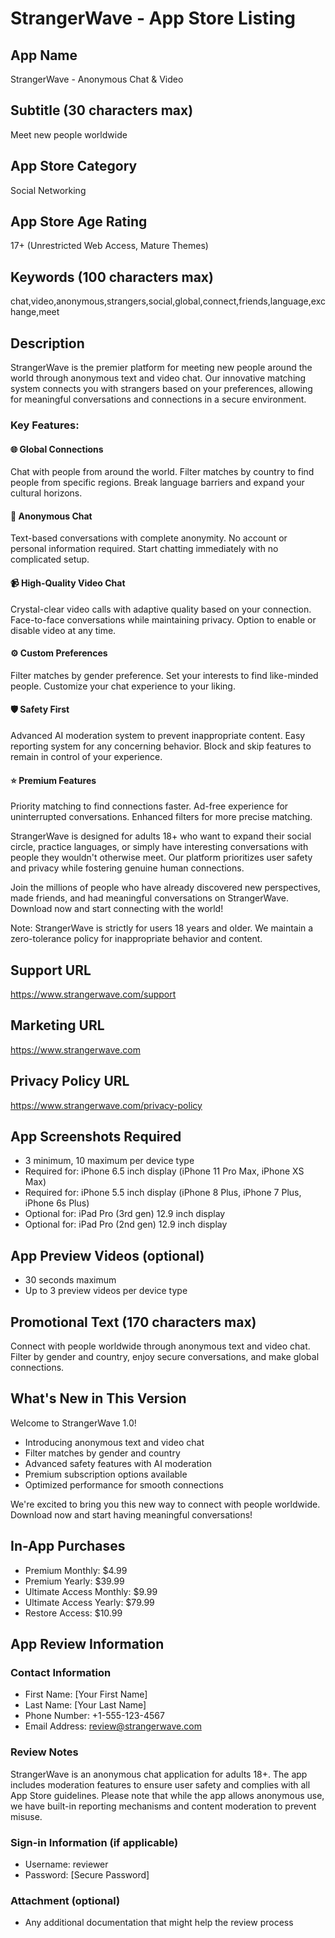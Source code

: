 # StrangerWave - App Store Listing

## App Name
StrangerWave - Anonymous Chat & Video

## Subtitle (30 characters max)
Meet new people worldwide

## App Store Category
Social Networking

## App Store Age Rating
17+ (Unrestricted Web Access, Mature Themes)

## Keywords (100 characters max)
chat,video,anonymous,strangers,social,global,connect,friends,language,exchange,meet

## Description
StrangerWave is the premier platform for meeting new people around the world through anonymous text and video chat. Our innovative matching system connects you with strangers based on your preferences, allowing for meaningful conversations and connections in a secure environment.

### Key Features:

#### 🌐 Global Connections
Chat with people from around the world. Filter matches by country to find people from specific regions. Break language barriers and expand your cultural horizons.

#### 💬 Anonymous Chat
Text-based conversations with complete anonymity. No account or personal information required. Start chatting immediately with no complicated setup.

#### 📹 High-Quality Video Chat
Crystal-clear video calls with adaptive quality based on your connection. Face-to-face conversations while maintaining privacy. Option to enable or disable video at any time.

#### ⚙️ Custom Preferences
Filter matches by gender preference. Set your interests to find like-minded people. Customize your chat experience to your liking.

#### 🛡️ Safety First
Advanced AI moderation system to prevent inappropriate content. Easy reporting system for any concerning behavior. Block and skip features to remain in control of your experience.

#### ⭐ Premium Features
Priority matching to find connections faster. Ad-free experience for uninterrupted conversations. Enhanced filters for more precise matching.

StrangerWave is designed for adults 18+ who want to expand their social circle, practice languages, or simply have interesting conversations with people they wouldn't otherwise meet. Our platform prioritizes user safety and privacy while fostering genuine human connections.

Join the millions of people who have already discovered new perspectives, made friends, and had meaningful conversations on StrangerWave. Download now and start connecting with the world!

Note: StrangerWave is strictly for users 18 years and older. We maintain a zero-tolerance policy for inappropriate behavior and content.

## Support URL
https://www.strangerwave.com/support

## Marketing URL
https://www.strangerwave.com

## Privacy Policy URL
https://www.strangerwave.com/privacy-policy

## App Screenshots Required
- 3 minimum, 10 maximum per device type
- Required for: iPhone 6.5 inch display (iPhone 11 Pro Max, iPhone XS Max)
- Required for: iPhone 5.5 inch display (iPhone 8 Plus, iPhone 7 Plus, iPhone 6s Plus)
- Optional for: iPad Pro (3rd gen) 12.9 inch display
- Optional for: iPad Pro (2nd gen) 12.9 inch display

## App Preview Videos (optional)
- 30 seconds maximum
- Up to 3 preview videos per device type

## Promotional Text (170 characters max)
Connect with people worldwide through anonymous text and video chat. Filter by gender and country, enjoy secure conversations, and make global connections.

## What's New in This Version
Welcome to StrangerWave 1.0!

- Introducing anonymous text and video chat
- Filter matches by gender and country
- Advanced safety features with AI moderation
- Premium subscription options available
- Optimized performance for smooth connections

We're excited to bring you this new way to connect with people worldwide. Download now and start having meaningful conversations!

## In-App Purchases
- Premium Monthly: $4.99
- Premium Yearly: $39.99
- Ultimate Access Monthly: $9.99
- Ultimate Access Yearly: $79.99
- Restore Access: $10.99

## App Review Information
### Contact Information
- First Name: [Your First Name]
- Last Name: [Your Last Name]
- Phone Number: +1-555-123-4567
- Email Address: review@strangerwave.com

### Review Notes
StrangerWave is an anonymous chat application for adults 18+. The app includes moderation features to ensure user safety and complies with all App Store guidelines. Please note that while the app allows anonymous use, we have built-in reporting mechanisms and content moderation to prevent misuse.

### Sign-in Information (if applicable)
- Username: reviewer
- Password: [Secure Password]

### Attachment (optional)
- Any additional documentation that might help the review process